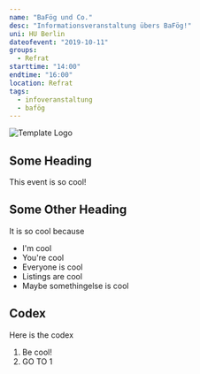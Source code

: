 ```yaml
---
name: "BaFög und Co."
desc: "Informationsveranstaltung übers BaFög!"
uni: HU Berlin
dateofevent: "2019-10-11"
groups:
  - Refrat
starttime: "14:00"
endtime: "16:00"
location: Refrat
tags:
  - infoveranstaltung
  - bafög
---
```


![Template Logo](https://asta.tu-berlin.de/sites/default/files/asta-logo_0.png)

## Some Heading
This event is so cool!

## Some Other Heading

It is so cool because
- I'm cool
- You're cool
- Everyone is cool
- Listings are cool
- Maybe somethingelse is cool

## Codex

Here is the codex
1. Be cool!
2. GO TO 1
